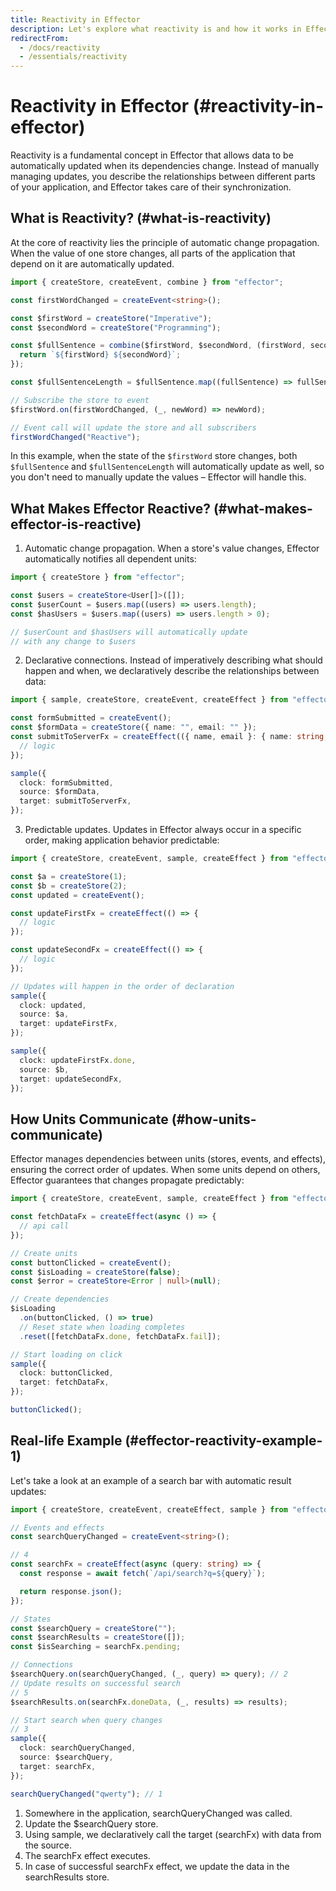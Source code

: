 ```yaml
---
title: Reactivity in Effector
description: Let's explore what reactivity is and how it works in Effector
redirectFrom:
  - /docs/reactivity
  - /essentials/reactivity
---
```


# Reactivity in Effector (#reactivity-in-effector)

Reactivity is a fundamental concept in Effector that allows data to be automatically updated when its dependencies change. Instead of manually managing updates, you describe the relationships between different parts of your application, and Effector takes care of their synchronization.

## What is Reactivity? (#what-is-reactivity)

At the core of reactivity lies the principle of automatic change propagation. When the value of one store changes, all parts of the application that depend on it are automatically updated.

```ts
import { createStore, createEvent, combine } from "effector";

const firstWordChanged = createEvent<string>();

const $firstWord = createStore("Imperative");
const $secondWord = createStore("Programming");

const $fullSentence = combine($firstWord, $secondWord, (firstWord, secondWord) => {
  return `${firstWord} ${secondWord}`;
});

const $fullSentenceLength = $fullSentence.map((fullSentence) => fullSentence.length);

// Subscribe the store to event
$firstWord.on(firstWordChanged, (_, newWord) => newWord);

// Event call will update the store and all subscribers
firstWordChanged("Reactive");
```

In this example, when the state of the `$firstWord` store changes, both `$fullSentence` and `$fullSentenceLength` will automatically update as well, so you don't need to manually update the values – Effector will handle this.

## What Makes Effector Reactive? (#what-makes-effector-is-reactive)

1. Automatic change propagation. When a store's value changes, Effector automatically notifies all dependent units:

```ts
import { createStore } from "effector";

const $users = createStore<User[]>([]);
const $userCount = $users.map((users) => users.length);
const $hasUsers = $users.map((users) => users.length > 0);

// $userCount and $hasUsers will automatically update
// with any change to $users
```

2. Declarative connections. Instead of imperatively describing what should happen and when, we declaratively describe the relationships between data:

```ts
import { sample, createStore, createEvent, createEffect } from "effector";

const formSubmitted = createEvent();
const $formData = createStore({ name: "", email: "" });
const submitToServerFx = createEffect(({ name, email }: { name: string; email: string }) => {
  // logic
});

sample({
  clock: formSubmitted,
  source: $formData,
  target: submitToServerFx,
});
```

3. Predictable updates. Updates in Effector always occur in a specific order, making application behavior predictable:

```ts
import { createStore, createEvent, sample, createEffect } from "effector";

const $a = createStore(1);
const $b = createStore(2);
const updated = createEvent();

const updateFirstFx = createEffect(() => {
  // logic
});

const updateSecondFx = createEffect(() => {
  // logic
});

// Updates will happen in the order of declaration
sample({
  clock: updated,
  source: $a,
  target: updateFirstFx,
});

sample({
  clock: updateFirstFx.done,
  source: $b,
  target: updateSecondFx,
});
```

## How Units Communicate (#how-units-communicate)

Effector manages dependencies between units (stores, events, and effects), ensuring the correct order of updates. When some units depend on others, Effector guarantees that changes propagate predictably:

```ts
import { createStore, createEvent, sample, createEffect } from "effector";

const fetchDataFx = createEffect(async () => {
  // api call
});

// Create units
const buttonClicked = createEvent();
const $isLoading = createStore(false);
const $error = createStore<Error | null>(null);

// Create dependencies
$isLoading
  .on(buttonClicked, () => true)
  // Reset state when loading completes
  .reset([fetchDataFx.done, fetchDataFx.fail]);

// Start loading on click
sample({
  clock: buttonClicked,
  target: fetchDataFx,
});

buttonClicked();
```

## Real-life Example (#effector-reactivity-example-1)

Let's take a look at an example of a search bar with automatic result updates:

```ts
import { createStore, createEvent, createEffect, sample } from "effector";

// Events and effects
const searchQueryChanged = createEvent<string>();

// 4
const searchFx = createEffect(async (query: string) => {
  const response = await fetch(`/api/search?q=${query}`);

  return response.json();
});

// States
const $searchQuery = createStore("");
const $searchResults = createStore([]);
const $isSearching = searchFx.pending;

// Connections
$searchQuery.on(searchQueryChanged, (_, query) => query); // 2
// Update results on successful search
// 5
$searchResults.on(searchFx.doneData, (_, results) => results);

// Start search when query changes
// 3
sample({
  clock: searchQueryChanged,
  source: $searchQuery,
  target: searchFx,
});

searchQueryChanged("qwerty"); // 1
```

1. Somewhere in the application, searchQueryChanged was called.
2. Update the $searchQuery store.
3. Using sample, we declaratively call the target (searchFx) with data from the source.
4. The searchFx effect executes.
5. In case of successful searchFx effect, we update the data in the searchResults store.
